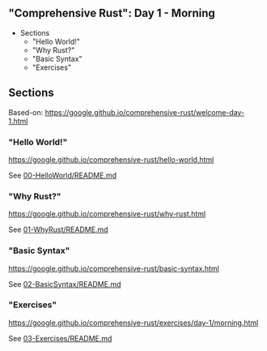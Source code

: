 ## "Comprehensive Rust": Day 1 - Morning

<!-- MarkdownTOC -->

- Sections
    - "Hello World!"
    - "Why Rust?"
    - "Basic Syntax"
    - "Exercises"

<!-- /MarkdownTOC -->

## Sections

Based-on: https://google.github.io/comprehensive-rust/welcome-day-1.html

### "Hello World!"

https://google.github.io/comprehensive-rust/hello-world.html

See [00-HelloWorld/README.md](./00-HelloWorld/README.md)

### "Why Rust?"

https://google.github.io/comprehensive-rust/why-rust.html

See [01-WhyRust/README.md](./01-WhyRust/README.md)

### "Basic Syntax"

https://google.github.io/comprehensive-rust/basic-syntax.html

See [02-BasicSyntax/README.md](./02-BasicSyntax/README.md)

### "Exercises"

https://google.github.io/comprehensive-rust/exercises/day-1/morning.html

See [03-Exercises/README.md](./03-Exercises/README.md)
